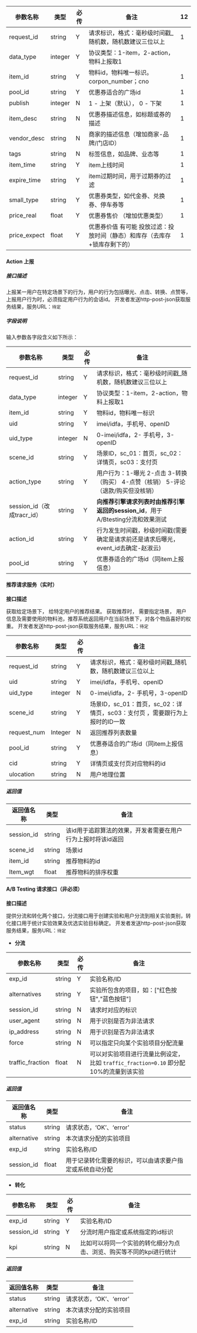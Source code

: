 
| 参数名称         | 类型      | 必传   | 备注                                     | 12 |
| ------------ | ------- | ---- | -------------------------------------- |--------------------------------------|
| request_id   | string  | Y    | 请求标识，格式：毫秒级时间戳_随机数，随机数建议三位以上| 1 |
| data_type    | integer | Y    | 协议类型：1-item，2-action，物料上报取1|
| item_id      | string  | Y    | 物料id，物料唯一标识。corpon_number；cno          | 1 |
| pool_id      | string  | Y    | 优惠券适合的广场id                             | 1 |
| publish      | integer | N    | 1 - 上架（默认）， 0 - 下架                     | 1 |
| item_desc    | string  | N    | 优惠券描述信息，如标题或券的描述                       | 1 |
| vendor_desc  | string  | N    | 商家的描述信息（增加商家-品牌/门店ID）                  | 1 |
| tags         | string  | N    | 标签信息，如品牌、业态等                           | 1 |
| item_time    | string  | Y    | item上线时间                               | 1 |
| expire_time  | string  | Y    | item过期时间，用于过期券的过滤                      | 1 |
| small_type   | string  | Y    | 优惠券类型，如代金券、兑换券、停车券等                    | 1 |
| price_real   | float   | Y    | 优惠券售价 （增加优惠类型）                         | 1 |
| price_expect | float   | Y    | 优惠券价值 有可能 投放过滤：投放时间（静态）和库存（去库存+锁库存剩下的） | 1 |

#### Action 上报

##### 接口描述

上报某一用户在特定场景下的行为，用户的行为包括曝光、点击、转换、点赞等， 上报用户行为时，必须指定用户行为的会话id。 开发者发送http-post-json获取服务结果，服务URL：`待定`

##### 字段说明

输入参数各字段含义如下所示：

| 参数名称                   | 类型      | 必传   | 备注                                       |
| ---------------------- | ------- | ---- | ---------------------------------------- |
| request_id             | string  | Y    | 请求标识，格式：毫秒级时间戳_随机数，随机数建议三位以上             |
| data_type              | integer | Y    | 协议类型：1-item，2-action，物料上报取1              |
| item_id                | string  | Y    | 物料id，物料唯一标识                              |
| uid                    | string  | Y    | imei/idfa，手机号、openID                     |
| uid_type               | integer | N    | 0-imei/idfa，2- 手机号，3-openID              |
| scene_id               | string  | Y    | 场景ID，sc_01：首页，sc_02：详情页，sc03：支付页         |
| action_type            | string  | Y    | 用户行为：1-曝光 2-点击 3-转换（购买） 4-点赞（核销） 5-评论（退款/购买但没核销） |
| session_id（改成tracr_id） | string  | Y    | **向推荐引擎请求列表时由推荐引擎返回的session_id**，用于A/Btesting分流和效果测试 |
| action_id              | string  | Y    | 行为发生时间戳，秒级时间戳(需要确定是请求前还是请求后曝光，event_id去确定-赵淑云) |
| pool_id                | string  | Y    | 优惠券适合的广场id（同item上报信息）                    |

#### 推荐请求服务（实时）

**接口描述**

获取给定场景下， 给特定用户的推荐结果。 获取推荐时， 需要指定场景， 用户信息及需要使用的物料池，推荐系统返回用户在当前场景下，对各个物品喜好的权重。 开发者发送http-post-json获取服务结果，服务URL：`待定`

| 参数名称        | 类型      | 必传   | 备注                                       |
| ----------- | ------- | ---- | ---------------------------------------- |
| request_id  | string  | Y    | 请求标识，格式：毫秒级时间戳_随机数，随机数建议三位以上             |
| uid         | string  | Y    | imei/idfa，手机号、openID                     |
| uid_type    | integer | N    | 0-imei/idfa，2- 手机号，3-openID              |
| scene_id    | string  | Y    | 场景ID，sc_01：首页，sc_02：详情页，sc03：支付页 ，需要跟行为上报时的ID一致 |
| request_num | Integer | N    | 返回推荐列表数量                                 |
| pool_id     | string  | Y    | 优惠券适合的广场id（同item上报信息）                    |
| cid         | string  | Y    | 详情页或支付页对应物料的id                           |
| ulocation   | string  | N    | 用户地理位置                                   |

##### 返回值

| 返回值名称      | 类型     | 备注                               |
| ---------- | ------ | -------------------------------- |
| session_id | string | 该id用于追踪算法的效果，开发者需要在用户行为上报时将该id返回 |
| scene_id   | string | 场景id                             |
| item_id    | string | 推荐物料的id                          |
| Item_wgt   | float  | 推荐物料的排序权重                        |

#### A/B Testing 请求接口（非必须）

**接口描述**

提供分流和转化两个接口，分流接口用于创建实验和用户分流到相关实验类别，转化接口用于统计实验效果及优选实验目标确定。 开发者发送http-post-json获取服务结果，服务URL：`待定`

- **分流**

| 参数名称             | 类型     | 必传   | 备注                                       |
| ---------------- | ------ | ---- | ---------------------------------------- |
| exp_id           | string | Y    | 实验名称/ID                                  |
| alternatives     | string | Y    | 实验所包含的项目，如：["红色按钮","蓝色按钮"]               |
| session_id       | string | N    | 请求时对应的标识                                 |
| user_agent       | string | N    | 用于识别是否为非法请求                              |
| ip_address       | string | N    | 用于识别是否为非法请求                              |
| force            | string | N    | 可以指定只向某个实验项目分配流量                         |
| traffic_fraction | float  | N    | 可以对实验项目进行流量比例设定，比如 `traffic_fraction=0.10` 即分配10%的流量到该实验 |

##### 返回值

| 返回值名称       | 类型     | 备注                           |
| ----------- | ------ | ---------------------------- |
| status      | string | 请求状态，‘OK’、‘error’            |
| alternative | string | 本次请求分配的实验项目                  |
| exp_id      | string | 实验名称/ID                      |
| session_id  | float  | 用于记录转化需要的标识，可以由请求要户指定或系统自动分配 |

- **转化**

| 参数名称       | 类型     | 必传   | 备注                                  |
| ---------- | ------ | ---- | ----------------------------------- |
| exp_id     | string | Y    | 实验名称/ID                             |
| session_id | string | Y    | 分流时用户指定或系统指定的id标识                   |
| kpi        | string | N    | 比如可以将同一个实验的转化细分为点击、浏览、购买等不同的kpi进行统计 |

##### 返回值

| 返回值名称       | 类型     | 备注                |
| ----------- | ------ | ----------------- |
| status      | string | 请求状态，‘OK’、‘error’ |
| alternative | string | 本次请求分配的实验项目       |
| exp_id      | string | 实验名称/ID           |
